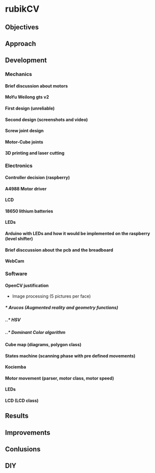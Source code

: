 # rubikCV

## Objectives

## Approach

## Development

### Mechanics
#### Brief discussion about motors
#### MoYu Weilong gts v2
#### First design (unreliable)
#### Second design (screenshots and video)
#### Screw joint design
#### Motor-Cube joints
#### 3D printing and laser cutting


### Electronics
#### Controller decision (raspberry)
#### A4988 Motor driver
#### LCD
#### 18650 lithium batteries
#### LEDs
#### Arduino with LEDs and how it would be implemented on the raspberry (level shifter)
#### Brief disccussion about the pcb and the breadboard
#### WebCam


### Software
#### OpenCV justification
* Image processing (5 pictures per face)
##### * Arucos (Augmented reality and geometry functions)
##### ..* HSV
##### ..* Dominant Color algorithm
#### Cube map (diagrams, polygon class)
#### States machine (scanning phase with pre defined movements)
#### Kociemba
#### Motor movement (parser, motor class, motor speed)
#### LEDs
#### LCD (LCD class)

## Results

## Improvements

## Conlusions

## DIY
